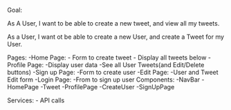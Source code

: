 Goal:

As A User, I want to be able to create a new tweet, and view all my tweets.

As a User, I want ot be able to create a new User, and create a Tweet for my User.

Pages:
    -Home Page:
        - Form to create tweet
        - Display all tweets below
    -Profile Page:
        -Display user data
        -See all User Tweets(and Edit/Delete buttons)
    -Sign up Page:
        -Form to create user
    -Edit Page:
        -User and Tweet Edit form
    -Login Page:
        -From to sign up user
Components: 
    -NavBar
    -HomePage
    -Tweet
    -ProfilePage
    -CreateUser
    -SignUpPage

Services:
    - API calls
